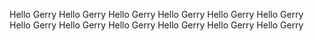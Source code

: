 Hello Gerry
Hello Gerry
Hello Gerry
Hello Gerry
Hello Gerry
Hello Gerry
Hello Gerry
Hello Gerry
Hello Gerry
Hello Gerry
Hello Gerry
Hello Gerry
